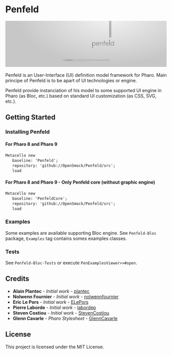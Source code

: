 # Penfeld

![Penfeld Banner](PenfeldBanner.jpg)

Penfeld is an User-Interface (UI) definition model framework for Pharo.
Main principe of Penfeld is to be apart of UI technologies or engine.

Penfeld provide instanciation of his model to some supported UI engine in Pharo (as Bloc, etc.) based on standard UI customization (as CSS, SVG, etc.).

## Getting Started

### Installing Penfeld

#### For Pharo 8 and Pharo 9

```Smalltalk
Metacello new
   baseline: 'Penfeld';
   repository: 'github://OpenSmock/Penfeld/src';
   load
```

#### For Pharo 8 and Pharo 9 - Only Penfeld core (without graphic engine)

```Smalltalk
Metacello new
   baseline: 'PenfeldCore';
   repository: 'github://OpenSmock/Penfeld/src';
   load
```

### Examples

Some examples are available supporting Bloc engine.
See `Penfeld-Bloc` package, `Examples` tag contains somes examples classes.

### Tests

See `Penfeld-Bloc-Tests` or execute `PenExamplesViewer>>#open`.

## Credits

* **Alain Plantec** - *Initial work* - [plantec](https://github.com/plantec)
* **Nolwenn Fournier** - *Initial work* - [nolwennfournier](https://github.com/nolwennfournier)
* **Eric Le Pors** - *Initial work* - [ELePors](https://github.com/ELePors)
* **Pierre Laborde** - *Initial work* - [labordep](https://github.com/labordep)
* **Steven Costiou** - *Initial work* - [StevenCostiou](https://github.com/StevenCostiou)
* **Glenn Cavarle** - *Pharo Stylesheet* - [GlennCavarle](https://github.com/GlennCavarle)

## License

This project is licensed under the MIT License.
